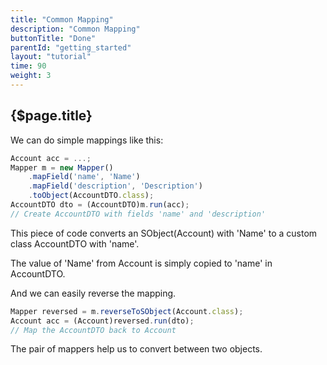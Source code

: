 ```yaml
---
title: "Common Mapping"
description: "Common Mapping"
buttonTitle: "Done"
parentId: "getting_started"
layout: "tutorial"
time: 90
weight: 3
---
```


## {$page.title}

We can do simple mappings like this:

```javascript
Account acc = ...;
Mapper m = new Mapper()
    .mapField('name', 'Name')
    .mapField('description', 'Description')
    .toObject(AccountDTO.class);
AccountDTO dto = (AccountDTO)m.run(acc);
// Create AccountDTO with fields 'name' and 'description'
```

This piece of code converts an SObject(Account) with 'Name' to a custom class AccountDTO with 'name'.

The value of 'Name' from Account is simply copied to 'name' in AccountDTO.

And we can easily reverse the mapping.

```javascript
Mapper reversed = m.reverseToSObject(Account.class);
Account acc = (Account)reversed.run(dto);
// Map the AccountDTO back to Account
```

The pair of mappers help us to convert between two objects.
